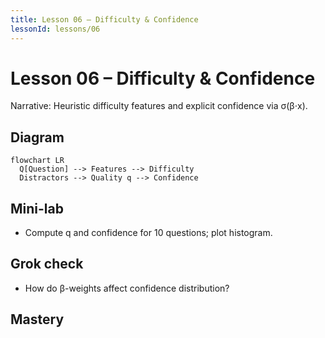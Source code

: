```yaml
---
title: Lesson 06 – Difficulty & Confidence
lessonId: lessons/06
---
```


# Lesson 06 – Difficulty & Confidence

Narrative: Heuristic difficulty features and explicit confidence via σ(β⋅x).

## Diagram
```mermaid
flowchart LR
  Q[Question] --> Features --> Difficulty
  Distractors --> Quality q --> Confidence
```

## Mini-lab
- Compute q and confidence for 10 questions; plot histogram.

## Grok check
- How do β-weights affect confidence distribution?

## Mastery
<MasteryChecklist id="lessons/06" :items='[
  "List difficulty features",
  "Compute q for distractors",
  "Apply σ to get confidence",
  "Tune β to shift mean"
]' />

